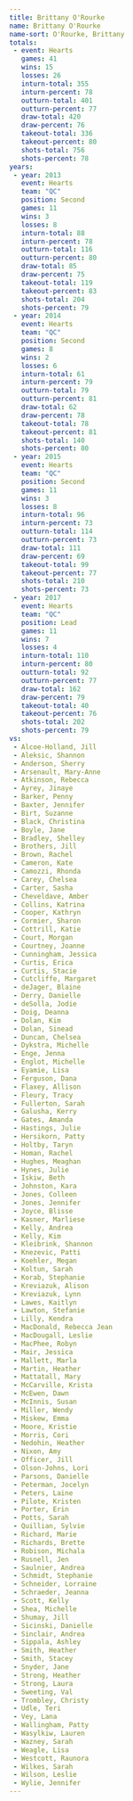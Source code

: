 ```yaml
---
title: Brittany O'Rourke
name: Brittany O'Rourke
name-sort: O'Rourke, Brittany
totals:
 - event: Hearts
   games: 41
   wins: 15
   losses: 26
   inturn-total: 355
   inturn-percent: 78
   outturn-total: 401
   outturn-percent: 77
   draw-total: 420
   draw-percent: 76
   takeout-total: 336
   takeout-percent: 80
   shots-total: 756
   shots-percent: 78
years:
 - year: 2013
   event: Hearts
   team: "QC"
   position: Second
   games: 11
   wins: 3
   losses: 8
   inturn-total: 88
   inturn-percent: 78
   outturn-total: 116
   outturn-percent: 80
   draw-total: 85
   draw-percent: 75
   takeout-total: 119
   takeout-percent: 83
   shots-total: 204
   shots-percent: 79
 - year: 2014
   event: Hearts
   team: "QC"
   position: Second
   games: 8
   wins: 2
   losses: 6
   inturn-total: 61
   inturn-percent: 79
   outturn-total: 79
   outturn-percent: 81
   draw-total: 62
   draw-percent: 78
   takeout-total: 78
   takeout-percent: 81
   shots-total: 140
   shots-percent: 80
 - year: 2015
   event: Hearts
   team: "QC"
   position: Second
   games: 11
   wins: 3
   losses: 8
   inturn-total: 96
   inturn-percent: 73
   outturn-total: 114
   outturn-percent: 73
   draw-total: 111
   draw-percent: 69
   takeout-total: 99
   takeout-percent: 77
   shots-total: 210
   shots-percent: 73
 - year: 2017
   event: Hearts
   team: "QC"
   position: Lead
   games: 11
   wins: 7
   losses: 4
   inturn-total: 110
   inturn-percent: 80
   outturn-total: 92
   outturn-percent: 77
   draw-total: 162
   draw-percent: 79
   takeout-total: 40
   takeout-percent: 76
   shots-total: 202
   shots-percent: 79
vs:
 - Alcoe-Holland, Jill
 - Aleksic, Shannon
 - Anderson, Sherry
 - Arsenault, Mary-Anne
 - Atkinson, Rebecca
 - Ayrey, Jinaye
 - Barker, Penny
 - Baxter, Jennifer
 - Birt, Suzanne
 - Black, Christina
 - Boyle, Jane
 - Bradley, Shelley
 - Brothers, Jill
 - Brown, Rachel
 - Cameron, Kate
 - Camozzi, Rhonda
 - Carey, Chelsea
 - Carter, Sasha
 - Cheveldave, Amber
 - Collins, Katrina
 - Cooper, Kathryn
 - Cormier, Sharon
 - Cottrill, Katie
 - Court, Morgan
 - Courtney, Joanne
 - Cunningham, Jessica
 - Curtis, Erica
 - Curtis, Stacie
 - Cutcliffe, Margaret
 - deJager, Blaine
 - Derry, Danielle
 - deSolla, Jodie
 - Doig, Deanna
 - Dolan, Kim
 - Dolan, Sinead
 - Duncan, Chelsea
 - Dykstra, Michelle
 - Enge, Jenna
 - Englot, Michelle
 - Eyamie, Lisa
 - Ferguson, Dana
 - Flaxey, Allison
 - Fleury, Tracy
 - Fullerton, Sarah
 - Galusha, Kerry
 - Gates, Amanda
 - Hastings, Julie
 - Hersikorn, Patty
 - Holtby, Taryn
 - Homan, Rachel
 - Hughes, Meaghan
 - Hynes, Julie
 - Iskiw, Beth
 - Johnston, Kara
 - Jones, Colleen
 - Jones, Jennifer
 - Joyce, Blisse
 - Kasner, Marliese
 - Kelly, Andrea
 - Kelly, Kim
 - Kleibrink, Shannon
 - Knezevic, Patti
 - Koehler, Megan
 - Koltun, Sarah
 - Korab, Stephanie
 - Kreviazuk, Alison
 - Kreviazuk, Lynn
 - Lawes, Kaitlyn
 - Lawton, Stefanie
 - Lilly, Kendra
 - MacDonald, Rebecca Jean
 - MacDougall, Leslie
 - MacPhee, Robyn
 - Mair, Jessica
 - Mallett, Marla
 - Martin, Heather
 - Mattatall, Mary
 - McCarville, Krista
 - McEwen, Dawn
 - McInnis, Susan
 - Miller, Wendy
 - Miskew, Emma
 - Moore, Kristie
 - Morris, Cori
 - Nedohin, Heather
 - Nixon, Amy
 - Officer, Jill
 - Olson-Johns, Lori
 - Parsons, Danielle
 - Peterman, Jocelyn
 - Peters, Laine
 - Pilote, Kristen
 - Porter, Erin
 - Potts, Sarah
 - Quillian, Sylvie
 - Richard, Marie
 - Richards, Brette
 - Robison, Michala
 - Rusnell, Jen
 - Saulnier, Andrea
 - Schmidt, Stephanie
 - Schneider, Lorraine
 - Schraeder, Jeanna
 - Scott, Kelly
 - Shea, Michelle
 - Shumay, Jill
 - Sicinski, Danielle
 - Sinclair, Andrea
 - Sippala, Ashley
 - Smith, Heather
 - Smith, Stacey
 - Snyder, Jane
 - Strong, Heather
 - Strong, Laura
 - Sweeting, Val
 - Trombley, Christy
 - Udle, Teri
 - Vey, Lana
 - Wallingham, Patty
 - Wasylkiw, Lauren
 - Wazney, Sarah
 - Weagle, Lisa
 - Westcott, Raunora
 - Wilkes, Sarah
 - Wilson, Leslie
 - Wylie, Jennifer
---
```

